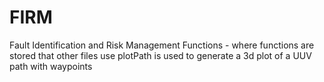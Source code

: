 # FIRM
Fault Identification and Risk Management
Functions - where functions are stored that other files use
plotPath is used to generate a 3d plot of a UUV path with waypoints
